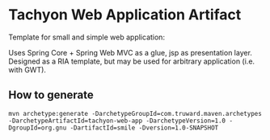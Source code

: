 Tachyon Web Application Artifact
================================

Template for small and simple web application:

Uses Spring Core + Spring Web MVC as a glue, jsp as presentation layer.
Designed as a RIA template, but may be used for arbitrary application (i.e. with GWT).

## How to generate

```
mvn archetype:generate -DarchetypeGroupId=com.truward.maven.archetypes -DarchetypeArtifactId=tachyon-web-app -DarchetypeVersion=1.0 -DgroupId=org.gnu -DartifactId=smile -Dversion=1.0-SNAPSHOT
```
